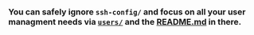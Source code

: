 ### You can safely ignore `ssh-config/` and focus on all your user managment needs via [`users/`][1] and the [README.md][1] in there.

[1]: https://github.com/stationgroup/ansible-experiments/tree/master/add-users-groups-authorized_keys-dot-files/roles/users
